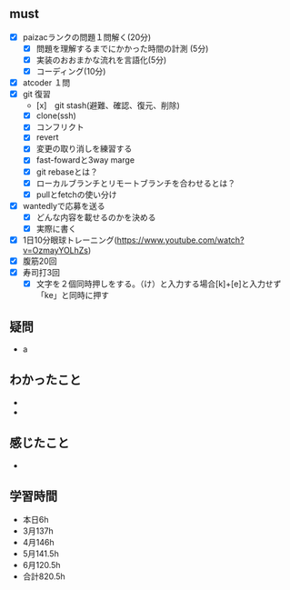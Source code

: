 

## must
- [x] paizacランクの問題１問解く(20分)
  - [x] 問題を理解するまでにかかった時間の計測 (5分)
  - [x] 実装のおおまかな流れを言語化(5分)
  - [x] コーディング(10分)
- [x] atcoder １問
- [x] git 復習
  - [x]　git stash(避難、確認、復元、削除)
  - [x] clone(ssh)
  - [x] コンフリクト
  - [x] revert
  - [x] 変更の取り消しを練習する
  - [x] fast-fowardと3way marge
  - [x] git rebaseとは？
  - [x] ローカルブランチとリモートブランチを合わせるとは？
  - [x] pullとfetchの使い分け
- [x] wantedlyで応募を送る 
  - [x] どんな内容を載せるのかを決める
  - [x] 実際に書く
- [x] 1日10分眼球トレーニング(https://www.youtube.com/watch?v=OzmayYOLhZs)
- [x] 腹筋20回
- [x] 寿司打3回
  - [x] 文字を２個同時押しをする。（け）と入力する場合[k]+[e]と入力せず「ke」と同時に押す

## 疑問
- a


## わかったこと
- 

- 
## 感じたこと
- 

## 学習時間
  - 本日6h
  - 3月137h
  - 4月146h
  - 5月141.5h
  - 6月120.5h　
  - 合計820.5h
    


